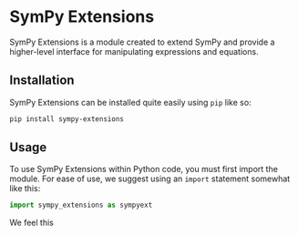 # SymPy Extensions
SymPy Extensions is a module created to extend SymPy and provide a higher-level interface for manipulating expressions and equations.

## Installation
SymPy Extensions can be installed quite easily using `pip` like so:
```bash
pip install sympy-extensions
```

## Usage
To use SymPy Extensions within Python code, you must first import the module. For ease of use, we suggest using an `import` statement somewhat like this:
```py
import sympy_extensions as sympyext
```
We feel this 
<!--stackedit_data:
eyJoaXN0b3J5IjpbLTE2NDQ3NjAwMjldfQ==
-->